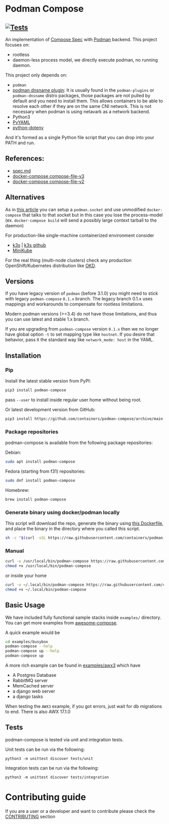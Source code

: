 # Podman Compose
## [![Tests](https://github.com/containers/podman-compose/actions/workflows/test.yml/badge.svg)](https://github.com/containers/podman-compose/actions/workflows/test.yml)

An implementation of [Compose Spec](https://compose-spec.io/) with [Podman](https://podman.io/) backend.
This project focuses on:

* rootless
* daemon-less process model, we directly execute podman, no running daemon.

This project only depends on:

* `podman`
* [podman dnsname plugin](https://github.com/containers/dnsname): It is usually found in
  the `podman-plugins` or `podman-dnsname` distro packages, those packages are not pulled
  by default and you need to install them. This allows containers to be able to resolve
  each other if they are on the same CNI network. This is not necessary when podman is using
  netavark as a network backend.
* Python3
* [PyYAML](https://pyyaml.org/)
* [python-dotenv](https://pypi.org/project/python-dotenv/)

And it's formed as a single Python file script that you can drop into your PATH and run.

## References:

* [spec.md](https://github.com/compose-spec/compose-spec/blob/master/spec.md)
* [docker-compose compose-file-v3](https://docs.docker.com/compose/compose-file/compose-file-v3/)
* [docker-compose compose-file-v2](https://docs.docker.com/compose/compose-file/compose-file-v2/)

## Alternatives

As in [this article](https://fedoramagazine.org/use-docker-compose-with-podman-to-orchestrate-containers-on-fedora/) you can setup a `podman.socket` and use unmodified `docker-compose` that talks to that socket but in this case you lose the process-model (ex. `docker-compose build` will send a possibly large context tarball to the daemon)

For production-like single-machine containerized environment consider

- [k3s](https://k3s.io) | [k3s github](https://github.com/rancher/k3s)
- [MiniKube](https://minikube.sigs.k8s.io/)

For the real thing (multi-node clusters) check any production
OpenShift/Kubernetes distribution like [OKD](https://www.okd.io/).

## Versions

If you have legacy version of `podman` (before 3.1.0) you might need to stick with legacy `podman-compose` `0.1.x` branch.
The legacy branch 0.1.x uses mappings and workarounds to compensate for rootless limitations.

Modern podman versions (>=3.4) do not have those limitations, and thus you can use latest and stable 1.x branch.

If you are upgrading from `podman-compose` version `0.1.x` then we no longer have global option `-t` to set mapping type
like `hostnet`. If you desire that behavior, pass it the standard way like `network_mode: host` in the YAML.


## Installation

### Pip

Install the latest stable version from PyPI:

```bash
pip3 install podman-compose
```

pass `--user` to install inside regular user home without being root.

Or latest development version from GitHub:

```bash
pip3 install https://github.com/containers/podman-compose/archive/main.tar.gz
```

### Package repositories

podman-compose is available from the following package repositories:

Debian:

```bash
sudo apt install podman-compose
```

Fedora (starting from f31) repositories:

```bash
sudo dnf install podman-compose
```

Homebrew:

```bash
brew install podman-compose
```

### Generate binary using docker/podman locally
This script will download the repo, generate the binary using [this Dockerfile](https://github.com/containers/podman-compose/blob/main/Dockerfile), and place the binary in the directory where you called this script.
```bash
sh -c "$(curl -sSL https://raw.githubusercontent.com/containers/podman-compose/main/scripts/download_and_build_podman-compose.sh)"
```

### Manual

```bash
curl -o /usr/local/bin/podman-compose https://raw.githubusercontent.com/containers/podman-compose/main/podman_compose.py
chmod +x /usr/local/bin/podman-compose
```

or inside your home

```bash
curl -o ~/.local/bin/podman-compose https://raw.githubusercontent.com/containers/podman-compose/main/podman_compose.py
chmod +x ~/.local/bin/podman-compose
```

## Basic Usage

We have included fully functional sample stacks inside `examples/` directory.
You can get more examples from [awesome-compose](https://github.com/docker/awesome-compose).

A quick example would be

```bash
cd examples/busybox
podman-compose --help
podman-compose up --help
podman-compose up
```

A more rich example can be found in [examples/awx3](examples/awx3)
which have

- A Postgres Database
- RabbitMQ server
- MemCached server
- a django web server
- a django tasks


When testing the `AWX3` example, if you got errors, just wait for db migrations to end.
There is also AWX 17.1.0

## Tests

podman-compose is tested via unit and integration tests.

Unit tests can be run via the following:

```shell
python3 -m unittest discover tests/unit
```

Integration tests can be run via the following:

```shell
python3 -m unittest discover tests/integration
```

# Contributing guide

If you are a user or a developer and want to contribute please check the [CONTRIBUTING](CONTRIBUTING.md) section
